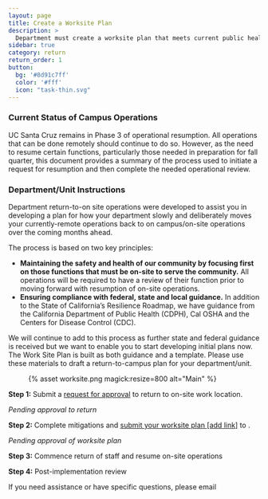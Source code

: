 ```yaml
---
layout: page
title: Create a Worksite Plan
description: >
  Department must create a worksite plan that meets current public health guidelines.
sidebar: true
category: return
return_order: 1
button:
  bg: '#8d91c7ff'
  color: '#fff'
  icon: "task-thin.svg"
---
```



<h3>Current Status of Campus Operations</h3>

<p>UC Santa Cruz remains in Phase 3 of operational resumption. All operations that can be done remotely should continue to do so. However, as the need to resume certain functions, particularly those needed in preparation for fall quarter, this document provides a summary of the process used to initiate a request for resumption and then complete the needed operational review.</p>

<h3>Department/Unit Instructions</h3>

<p>Department return-to-on site operations were developed to assist you in developing a plan for how your department slowly and deliberately moves your currently-remote operations back to on campus/on-site operations over the coming months ahead.</p>

<p>The process is based on two key principles: </p>

<ul>
<li><strong>Maintaining the safety and health of our community by focusing first on those functions that must be on-site to serve the community.</strong> All operations will be required to have a review of their function prior to moving forward with resumption of on-site operations.</li>
<li><strong>Ensuring compliance with federal, state and local guidance.</strong> In addition to the State of California’s Resilience Roadmap, we have guidance from the California Department of Public Health (CDPH), Cal OSHA and the Centers for Disease Control (CDC).</li>
</ul>

<p>We will continue to add to this process as further state and federal guidance is received but we want to enable you to start developing initial plans now. The Work Site Plan is built as both guidance and a template. Please use these materials to draft a return-to-campus plan for your department/unit.</p>

<figure class="inline-image right">
{% asset worksite.png magick:resize=800 alt="Main" %}</figure>

<p><strong>Step 1:</strong> Submit a <a href="https://docs.google.com/forms/d/1efH_SosQgn4KPrdt8VNpGONK3URQ3-wpG7qXoHzH_Kc/viewform?ts=5efb86de&edit_requested=true">request for approval</a> to return to on-site work location. </p>

<p><em>Pending approval to return</em></p>

<p><strong>Step 2:</strong> Complete mitigations and <a href="">submit your worksite plan [add link]</a> to <mailto:worksite@ucsc.edu>. </p>

<p><em>Pending approval of worksite plan</em> </p>

<p><strong>Step 3:</strong> Commence return of staff and resume on-site operations</p>

<p><strong>Step 4:</strong> Post-implementation review</p>

<p>If you need assistance or have specific questions, please email <mailto:worksite@ucsc.edu></p>
